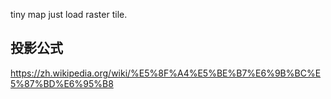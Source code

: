 tiny map just load raster tile.

## 投影公式

https://zh.wikipedia.org/wiki/%E5%8F%A4%E5%BE%B7%E6%9B%BC%E5%87%BD%E6%95%B8
